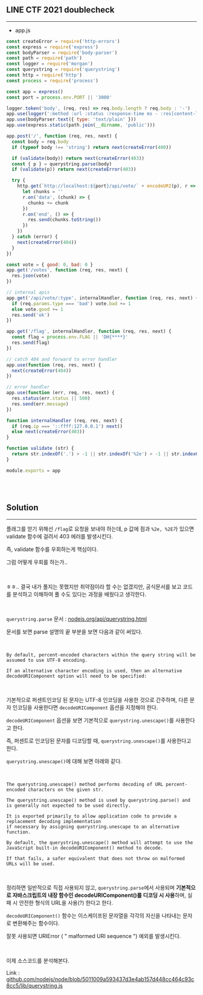 ## LINE CTF 2021 doublecheck
---

+ app.js
```javascript
const createError = require('http-errors')
const express = require('express')
const bodyParser = require('body-parser')
const path = require('path')
const logger = require('morgan')
const querystring = require('querystring')
const http = require('http')
const process = require('process')

const app = express()
const port = process.env.PORT || '3000'

logger.token('body', (req, res) => req.body.length ? req.body : '-')
app.use(logger(':method :url :status :response-time ms - :res[content-length] :body'))
app.use(bodyParser.text({ type: 'text/plain' }))
app.use(express.static(path.join(__dirname, 'public')))

app.post('/', function (req, res, next) {
  const body = req.body
  if (typeof body !== 'string') return next(createError(400))

  if (validate(body)) return next(createError(403))
  const { p } = querystring.parse(body)
  if (validate(p)) return next(createError(403))

  try {
    http.get(`http://localhost:${port}/api/vote/` + encodeURI(p), r => {
      let chunks = ''
      r.on('data', (chunk) => {
        chunks += chunk
      })
      r.on('end', () => {
        res.send(chunks.toString())
      })
    })
  } catch (error) {
    next(createError(404))
  }
})

const vote = { good: 0, bad: 0 }
app.get('/votes', function (req, res, next) {
  res.json(vote)
})

// internal apis
app.get('/api/vote/:type', internalHandler, function (req, res, next) {
  if (req.params.type === 'bad') vote.bad += 1
  else vote.good += 1
  res.send('ok')
})

app.get('/flag', internalHandler, function (req, res, next) {
  const flag = process.env.FLAG || 'DH{****}'
  res.send(flag)
})

// catch 404 and forward to error handler
app.use(function (req, res, next) {
  next(createError(404))
})

// error handler
app.use(function (err, req, res, next) {
  res.status(err.status || 500)
  res.send(err.message)
})

function internalHandler (req, res, next) {
  if (req.ip === '::ffff:127.0.0.1') next()
  else next(createError(403))
}

function validate (str) {
  return str.indexOf('.') > -1 || str.indexOf('%2e') > -1 || str.indexOf('%2E') > -1
}

module.exports = app
```

<br><br>

## Solution
---

플래그를 얻기 위해선 ```/flag```로 요청을 보내야 하는데, p 값에 점과 ```%2e, %2E```가 있으면 validate 함수에 걸려서 403 에러를 발생시킨다.

즉, validate 함수를 우회하는게 핵심이다.

그럼 어떻게 우회를 하는가..

<br>

ㅎㅎ.. 결국 내가 풀지는 못했지만 취약점이라 할 수는 없겠지만, 공식문서를 보고 코드를 분석하고 이해하여 풀 수도 있다는 과정을 배웠다고 생각한다.

<br>

```querystring.parse``` 문서 : <a href="https://nodejs.org/api/querystring.html" target="_blank">nodejs.org/api/querystring.html</a>

문서를 보면 parse 설명의 끝 부분을 보면 다음과 같이 써있다.

<br>

```
By default, percent-encoded characters within the query string will be assumed to use UTF-8 encoding. 

If an alternative character encoding is used, then an alternative decodeURIComponent option will need to be specified:
```

<br>

기본적으로 퍼센트인코딩 된 문자는 UTF-8 인코딩을 사용한 것으로 간주하며, 다른 문자 인코딩을 사용한다면 ```decodeURIComponent``` 옵션을 지정해야 한다.

```decodeURIComponent``` 옵션을 보면 기본적으로 ```querystring.unescape()```를 사용한다고 한다.

즉, 퍼센트로 인코딩된 문자를 디코딩할 때, ```querystring.unescape()```를 사용한다고 한다.

```querystring.unescape()```에 대해 보면 아래와 같다.

<br>

```
The querystring.unescape() method performs decoding of URL percent-encoded characters on the given str.

The querystring.unescape() method is used by querystring.parse() and is generally not expected to be used directly. 

It is exported primarily to allow application code to provide a replacement decoding implementation 
if necessary by assigning querystring.unescape to an alternative function.

By default, the querystring.unescape() method will attempt to use the JavaScript built-in decodeURIComponent() method to decode. 

If that fails, a safer equivalent that does not throw on malformed URLs will be used.
```

<br>

정리하면 일반적으로 직접 사용되지 않고, ```querystring.parse```에서 사용되며 **기본적으로 자바스크립트의 내장 함수인 decodeURIComponent()를 디코딩 시 사용**하며, 실패 시 안전한 형식의 URL을 사용(?) 한다고 한다.

```decodeURIComponent()``` 함수는 이스케이프된 문자열을 각각의 자신을 나타내는 문자로 변환해주는 함수이다.

잘못 사용되면  URIError ( " malformed URI sequence ") 예외를 발생시킨다.

<br>

이제 소스코드를 분석해본다.

Link : <a href="https://github.com/nodejs/node/blob/5011009a593437d3e4ab157d448cc464c93c8cc5/lib/querystring.js" target="_blank">github.com/nodejs/node/blob/5011009a593437d3e4ab157d448cc464c93c8cc5/lib/querystring.js</a>

<br>




